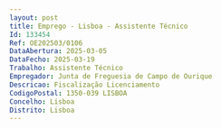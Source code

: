 ```yaml
--- 
layout: post
title: Emprego - Lisboa - Assistente Técnico
Id: 133454
Ref: OE202503/0106
DataAbertura: 2025-03-05
DataFecho: 2025-03-19
Trabalho: Assistente Técnico
Empregador: Junta de Freguesia de Campo de Ourique
Descricao: Fiscalização Licenciamento
CodigoPostal: 1350-039 LISBOA
Concelho: Lisboa
Distrito: Lisboa
--- 
```

